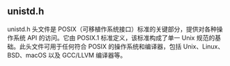 ## unistd.h
unistd.h 头文件是 POSIX（可移植作系统接口）标准的关键部分，提供对各种操作系统 API 的访问。它由 POSIX.1 标准定义，该标准构成了单一 Unix 规范的基础。此头文件可用于任何符合 POSIX 的操作系统和编译器，包括 Unix、Linux、BSD、macOS 以及 GCC/LLVM 编译器等。

